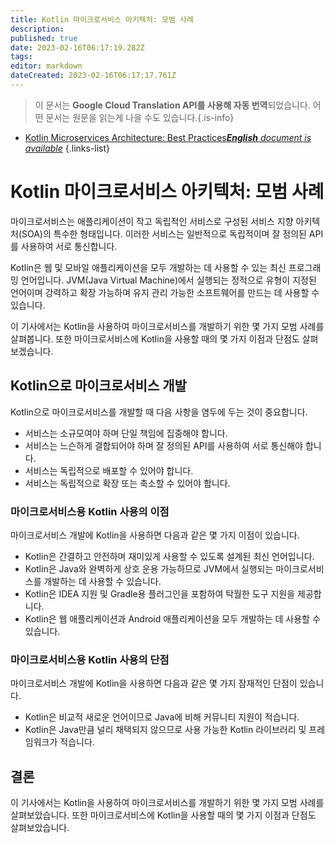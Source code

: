 ```yaml
---
title: Kotlin 마이크로서비스 아키텍처: 모범 사례
description: 
published: true
date: 2023-02-16T06:17:19.282Z
tags: 
editor: markdown
dateCreated: 2023-02-16T06:17:17.761Z
---
```


> 이 문서는 **Google Cloud Translation API를 사용해 자동 번역**되었습니다.
어떤 문서는 원문을 읽는게 나을 수도 있습니다.{.is-info}



- [Kotlin Microservices Architecture: Best Practices***English** document is available*](/en/Knowledge-base/Kotlin/kotlin-microservices-architecture-best-practices)
{.links-list}


# Kotlin 마이크로서비스 아키텍처: 모범 사례

마이크로서비스는 애플리케이션이 작고 독립적인 서비스로 구성된 서비스 지향 아키텍처(SOA)의 특수한 형태입니다. 이러한 서비스는 일반적으로 독립적이며 잘 정의된 API를 사용하여 서로 통신합니다.

Kotlin은 웹 및 모바일 애플리케이션을 모두 개발하는 데 사용할 수 있는 최신 프로그래밍 언어입니다. JVM(Java Virtual Machine)에서 실행되는 정적으로 유형이 지정된 언어이며 강력하고 확장 가능하며 유지 관리 가능한 소프트웨어를 만드는 데 사용할 수 있습니다.

이 기사에서는 Kotlin을 사용하여 마이크로서비스를 개발하기 위한 몇 가지 모범 사례를 살펴봅니다. 또한 마이크로서비스에 Kotlin을 사용할 때의 몇 가지 이점과 단점도 살펴보겠습니다.

## Kotlin으로 마이크로서비스 개발

Kotlin으로 마이크로서비스를 개발할 때 다음 사항을 염두에 두는 것이 중요합니다.

* 서비스는 소규모여야 하며 단일 책임에 집중해야 합니다.
* 서비스는 느슨하게 결합되어야 하며 잘 정의된 API를 사용하여 서로 통신해야 합니다.
* 서비스는 독립적으로 배포할 수 있어야 합니다.
* 서비스는 독립적으로 확장 또는 축소할 수 있어야 합니다.

### 마이크로서비스용 Kotlin 사용의 이점

마이크로서비스 개발에 Kotlin을 사용하면 다음과 같은 몇 가지 이점이 있습니다.

* Kotlin은 간결하고 안전하며 재미있게 사용할 수 있도록 설계된 최신 언어입니다.
* Kotlin은 Java와 완벽하게 상호 운용 가능하므로 JVM에서 실행되는 마이크로서비스를 개발하는 데 사용할 수 있습니다.
* Kotlin은 IDEA 지원 및 Gradle용 플러그인을 포함하여 탁월한 도구 지원을 제공합니다.
* Kotlin은 웹 애플리케이션과 Android 애플리케이션을 모두 개발하는 데 사용할 수 있습니다.

### 마이크로서비스용 Kotlin 사용의 단점

마이크로서비스 개발에 Kotlin을 사용하면 다음과 같은 몇 가지 잠재적인 단점이 있습니다.

* Kotlin은 비교적 새로운 언어이므로 Java에 비해 커뮤니티 지원이 적습니다.
* Kotlin은 Java만큼 널리 채택되지 않으므로 사용 가능한 Kotlin 라이브러리 및 프레임워크가 적습니다.

## 결론

이 기사에서는 Kotlin을 사용하여 마이크로서비스를 개발하기 위한 몇 가지 모범 사례를 살펴보았습니다. 또한 마이크로서비스에 Kotlin을 사용할 때의 몇 가지 이점과 단점도 살펴보았습니다.